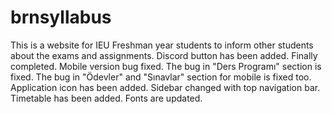 # brnsyllabus
This is a website for IEU Freshman year students to inform other students about the exams and assignments.
Discord button has been added.
Finally completed.
Mobile version bug fixed.
The bug in "Ders Programı" section is fixed.
The bug in "Ödevler" and "Sınavlar" section for mobile is fixed too.
Application icon has been added.
Sidebar changed with top navigation bar.
Timetable has been added.
Fonts are updated.
